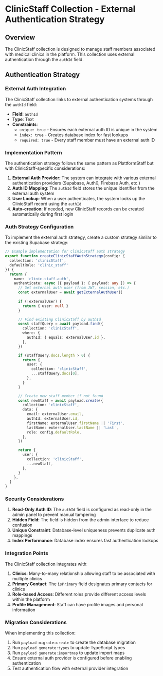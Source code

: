 # ClinicStaff Collection - External Authentication Strategy

## Overview

The ClinicStaff collection is designed to manage staff members associated with medical clinics in the platform. This collection uses external authentication through the `authId` field.

## Authentication Strategy

### External Auth Integration

The ClinicStaff collection links to external authentication systems through the `authId` field:

- **Field**: `authId`
- **Type**: Text
- **Constraints**: 
  - `unique: true` - Ensures each external auth ID is unique in the system
  - `index: true` - Creates database index for fast lookups
  - `required: true` - Every staff member must have an external auth ID

### Implementation Pattern

The authentication strategy follows the same pattern as PlattformStaff but with ClinicStaff-specific considerations:

1. **External Auth Provider**: The system can integrate with various external authentication providers (Supabase, Auth0, Firebase Auth, etc.)
2. **Auth ID Mapping**: The `authId` field stores the unique identifier from the external auth system
3. **User Lookup**: When a user authenticates, the system looks up the ClinicStaff record using the `authId`
4. **Auto-creation**: If needed, new ClinicStaff records can be created automatically during first login

### Auth Strategy Configuration

To implement the external auth strategy, create a custom strategy similar to the existing Supabase strategy:

```typescript
// Example implementation for ClinicStaff auth strategy
export function createClinicStaffAuthStrategy(config: { 
  collection: 'clinicStaff',
  defaultRole: 'clinic_staff' 
}) {
  return {
    name: 'clinic-staff-auth',
    authenticate: async ({ payload }: { payload: any }) => {
      // Get external auth user (from JWT, session, etc.)
      const externalUser = await getExternalAuthUser()
      
      if (!externalUser) {
        return { user: null }
      }

      // Find existing ClinicStaff by authId
      const staffQuery = await payload.find({
        collection: 'clinicStaff',
        where: {
          authId: { equals: externalUser.id },
        },
      })

      if (staffQuery.docs.length > 0) {
        return {
          user: {
            collection: 'clinicStaff',
            ...staffQuery.docs[0],
          },
        }
      }

      // Create new staff member if not found
      const newStaff = await payload.create({
        collection: 'clinicStaff',
        data: {
          email: externalUser.email,
          authId: externalUser.id,
          firstName: externalUser.firstName || 'First',
          lastName: externalUser.lastName || 'Last',
          role: config.defaultRole,
        },
      })

      return {
        user: {
          collection: 'clinicStaff',
          ...newStaff,
        },
      }
    },
  }
}
```

### Security Considerations

1. **Read-Only Auth ID**: The `authId` field is configured as read-only in the admin panel to prevent manual tampering
2. **Hidden Field**: The field is hidden from the admin interface to reduce confusion
3. **Unique Constraint**: Database-level uniqueness prevents duplicate auth mappings
4. **Index Performance**: Database index ensures fast authentication lookups

### Integration Points

The ClinicStaff collection integrates with:

1. **Clinics**: Many-to-many relationship allowing staff to be associated with multiple clinics
2. **Primary Contact**: The `isPrimary` field designates primary contacts for clinics
3. **Role-based Access**: Different roles provide different access levels within the platform
4. **Profile Management**: Staff can have profile images and personal information

### Migration Considerations

When implementing this collection:

1. Run `payload migrate:create` to create the database migration
2. Run `payload generate:types` to update TypeScript types
3. Run `payload generate:importmap` to update import maps
4. Ensure external auth provider is configured before enabling authentication
5. Test authentication flow with external provider integration